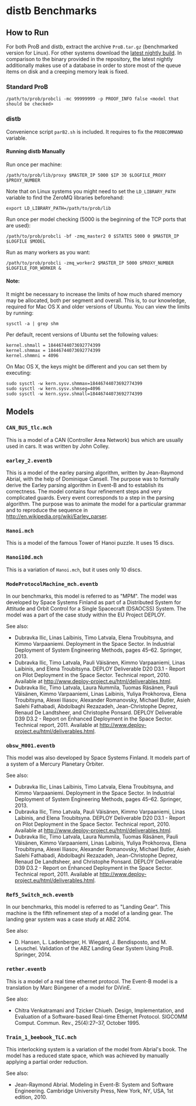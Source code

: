# distb Benchmarks

## How to Run

For both ProB and distb, extract the archive `ProB.tar.gz` (benchmarked version for Linux).
For other systems download the [latest nightly build](https://www3.hhu.de/stups/downloads/prob/tcltk/nightly/).
In comparison to the binary provided in the repository, the latest nightly additionally makes use of a database in order to store most of the queue items on disk and a creeping memory leak is fixed.


### Standard ProB
```
/path/to/prob/probcli -mc 99999999 -p PROOF_INFO false <model that should be checked>
```

### distb

Convenience script `parB2.sh` is included.
It requires to fix the `PROBCOMMAND` variable.

#### Running distb Manually

Run once per machine:

```
/path/to/prob/lib/proxy $MASTER_IP 5000 $IP 30 $LOGFILE_PROXY $PROXY_NUMBER
```

Note that on Linux systems you might need to set the `LD_LIBRARY_PATH` variable to find the ZeroMQ libraries beforehand:
```
export LD_LIBRARY_PATH=/path/to/prob/lib
```


Run once per model checking (5000 is the beginning of the TCP ports that are used):

```
/path/to/prob/probcli -bf -zmq_master2 0 $STATES 5000 0 $MASTER_IP $LOGFILE $MODEL
```

Run as many workers as you want:

```
/path/to/prob/probcli -zmq_worker2 $MASTER_IP 5000 $PROXY_NUMBER $LOGFILE_FOR_WORKER &
```

#### Note:
It might be necessary to increase the limits of how much shared memory may be allocated,
both per segment and overall.
This is, to our knowledge, required for Mac OS X and older versions of Ubuntu.
You can view the limits by running:

```
sysctl -a | grep shm
```

Per default, recent versions of Ubuntu set the following values:

```
kernel.shmall = 18446744073692774399
kernel.shmmax = 18446744073692774399
kernel.shmmni = 4096
```

On Mac OS X, the keys might be different and you can set them by executing:

```
sudo sysctl -w kern.sysv.shmmax=18446744073692774399
sudo sysctl -w kern.sysv.shmseg=4096
sudo sysctl -w kern.sysv.shmall=18446744073692774399
```



## Models


### `CAN_BUS_tlc.mch`

This is a model of a CAN (Controller Area Network) bus which are usually used in cars. It was written by John Colley.


### `earley_2.eventb`
This is a model of the earley parsing algorithm, written by Jean-Raymond Abrial, with the help of Dominique Cansell. The purpose was to formally derive the Earley parsing algorithm in Event-B and to establish its correctness. The model contains four refinement steps and very complicated guards. Every event corresponds to a step in the parsing algorithm. The purpose was to animate the model for a particular grammar and to reproduce the sequence in http://en.wikipedia.org/wiki/Earley_parser.


### `Hanoi.mch`
This is a model of the famous Tower of Hanoi puzzle. It uses 15 discs.


### `Hanoi10d.mch`
This is a variation of `Hanoi.mch`, but it uses only 10 discs.


### `ModeProtocolMachine_mch.eventb`

In our benchmarks, this model is referred to as "MPM".
The model was developed by Space Systems Finland as part of a Distributed System for Attitude and Orbit Control for a Single Spacecraft (DSAOCSS) System. The model was a part of the case study within the EU Project DEPLOY.

See also: 

- Dubravka Ilic, Linas Laibinis, Timo Latvala, Elena Troubitsyna, and Kimmo Varpaaniemi. Deployment in the Space Sector. In Industrial Deployment of System Engineering Methods, pages 45–62. Springer, 2013.
- Dubravka Ilic, Timo Latvala, Pauli Väisänen, Kimmo Varpaaniemi, Linas Laibinis, and Elena Troubitsyna. DEPLOY Deliverable D20 D3.1 - Report on Pilot Deployment in the Space Sector. Technical report, 2010. Available at http://www.deploy-project.eu/html/deliverables.html.
- Dubravka Ilic, Timo Latvala, Laura Nummila, Tuomas Räsänen, Pauli Väisänen, Kimmo Varpaaniemi, Linas Laibinis, Yuliya Prokhorova, Elena Troubitsyna, Alexei Iliasov, Alexander Romanovsky, Michael Butler, Asieh Salehi Fathabadi, Abdolbaghi Rezazadeh, Jean-Christophe Deprez, Renaud De Landtsheer, and Christophe Ponsard. DEPLOY Deliverable D39 D3.2 - Report on Enhanced Deployment in the Space Sector. Technical report, 2011. Available at http://www.deploy-project.eu/html/deliverables.html.

### `obsw_M001.eventb`
This model was also developed by Space Systems Finland.
It models part of a system of a Mercury Planetary Orbiter.

See also: 

- Dubravka Ilic, Linas Laibinis, Timo Latvala, Elena Troubitsyna, and Kimmo Varpaaniemi. Deployment in the Space Sector. In Industrial Deployment of System Engineering Methods, pages 45–62. Springer, 2013.
- Dubravka Ilic, Timo Latvala, Pauli Väisänen, Kimmo Varpaaniemi, Linas Laibinis, and Elena Troubitsyna. DEPLOY Deliverable D20 D3.1 - Report on Pilot Deployment in the Space Sector. Technical report, 2010. Available at http://www.deploy-project.eu/html/deliverables.html.
- Dubravka Ilic, Timo Latvala, Laura Nummila, Tuomas Räsänen, Pauli Väisänen, Kimmo Varpaaniemi, Linas Laibinis, Yuliya Prokhorova, Elena Troubitsyna, Alexei Iliasov, Alexander Romanovsky, Michael Butler, Asieh Salehi Fathabadi, Abdolbaghi Rezazadeh, Jean-Christophe Deprez, Renaud De Landtsheer, and Christophe Ponsard. DEPLOY Deliverable D39 D3.2 - Report on Enhanced Deployment in the Space Sector. Technical report, 2011. Available at http://www.deploy-project.eu/html/deliverables.html.


### `Ref5_Switch_mch.eventb`

In our benchmarks, this model is referred to as "Landing Gear".
This machine is the fifth refinement step of a model of a landing gear. The landing gear system was a case study at ABZ 2014. 

See also:
- D. Hansen, L. Ladenberger, H. Wiegard, J. Bendisposto, and M. Leuschel. Validation of the ABZ Landing Gear System Using ProB. Springer, 2014.


### `rether.eventb`

This is a model of a real time ethernet protocol. The Event-B model is a translation by Marc Büngener of a model for DiVinE.

See also:
- Chitra Venkatramani and Tzicker Chiueh. Design, Implementation, and Evaluation of a Software-based Real-time Ethernet Protocol. SIGCOMM Comput. Commun. Rev., 25(4):27–37, October 1995.


### `Train_1_beebook_TLC.mch`

This interlocking system is a variation of the model from Abrial's book. The model has a reduced state space, which was achieved by manually applying a partial order reduction.

See also:
- Jean-Raymond Abrial. Modeling in Event-B: System and Software Engineering. Cambridge University Press, New York, NY, USA, 1st edition, 2010.

